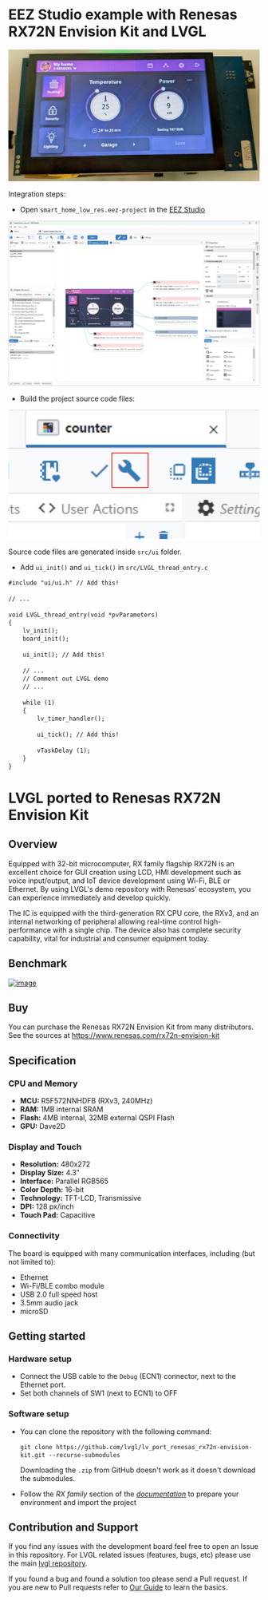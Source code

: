 # EEZ Studio example with Renesas RX72N Envision Kit and LVGL

![Renesas RX72N Envision Kit Showing EEZ Studio Application](RX72N_SmartHomeApp.jpg)

Integration steps:

- Open `smart_home_low_res.eez-project` in the [EEZ Studio](https://github.com/eez-open/studio/releases)

![EEZ Studio Project Editor](EEZ_Studio.png)

- Build the project source code files:

![alt text](EEZ_Studio_Build.png)

Source code files are generated inside `src/ui` folder.

- Add `ui_init()` and `ui_tick()` in `src/LVGL_thread_entry.c`

```
#include "ui/ui.h" // Add this!

// ...

void LVGL_thread_entry(void *pvParameters)
{
    lv_init();
    board_init();

    ui_init(); // Add this!

    // ...
    // Comment out LVGL demo
    // ...

    while (1)
    {
        lv_timer_handler();

        ui_tick(); // Add this!

        vTaskDelay (1);
    }
}
```


# LVGL ported to Renesas RX72N Envision Kit

## Overview

Equipped with 32-bit microcomputer, RX family flagship RX72N is an excellent choice for GUI creation using LCD, HMI development such as voice input/output, and IoT device development using Wi-Fi, BLE or Ethernet. By using LVGL's demo repository with Renesas' ecosystem, you can experience immediately and develop quickly.

The IC is equipped with the third-generation RX CPU core, the RXv3, and an internal networking of peripheral allowing real-time control high-performance with a single chip. The device also has complete security capability, vital for industrial and consumer equipment today.

## Benchmark

[![image](https://github.com/lvgl/lv_port_renesas_rx72n-envision-kit/assets/7599318/43f682f4-515a-449c-92dc-7eb2383643d1)
](https://www.youtube.com/watch?v=__56v8DsfH0)



## Buy

You can purchase the Renesas RX72N Envision Kit from many distributors. See the sources at https://www.renesas.com/rx72n-envision-kit

## Specification

### CPU and Memory
- **MCU:** R5F572NNHDFB (RXv3, 240MHz)
- **RAM:** 1MB internal SRAM
- **Flash:** 4MB internal, 32MB external QSPI Flash
- **GPU:** Dave2D

### Display and Touch
- **Resolution:** 480x272
- **Display Size:** 4.3”
- **Interface:** Parallel RGB565
- **Color Depth:** 16-bit
- **Technology:** TFT-LCD, Transmissive
- **DPI:** 128 px/inch
- **Touch Pad:** Capacitive

### Connectivity
The board is equipped with many communication interfaces, including (but not limited to):
- Ethernet
- Wi-Fi/BLE combo module
- USB 2.0 full speed host
- 3.5mm audio jack
- microSD

## Getting started

### Hardware setup
- Connect the USB cable to the `Debug` (ECN1) connector, next to the Ethernet port.
- Set both channels of SW1 (next to ECN1) to OFF

### Software setup
- You can clone the repository with the following command:
    ```
    git clone https://github.com/lvgl/lv_port_renesas_rx72n-envision-kit.git --recurse-submodules
    ```
    Downloading the `.zip` from GitHub doesn't work as it doesn't download the submodules.

- Follow the *RX family* section of the [*documentation*](https://docs.lvgl.io/master/integration/chip/renesas.html#get-started-with-the-renesas-ecosystem) to prepare your environment and import the project

## Contribution and Support

If you find any issues with the development board feel free to open an Issue in this repository. For LVGL related issues (features, bugs, etc) please use the main [lvgl repository](https://github.com/lvgl/lvgl). 

If you found a bug and found a solution too please send a Pull request. If you are new to Pull requests refer to [Our Guide](https://docs.lvgl.io/master/CONTRIBUTING.html#pull-request) to learn the basics.

